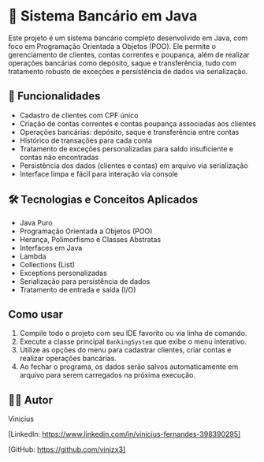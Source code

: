 # 🏦 Sistema Bancário em Java

Este projeto é um sistema bancário completo desenvolvido em Java, com foco em Programação Orientada a Objetos (POO). Ele permite o gerenciamento de clientes, contas correntes e poupança, além de realizar operações bancárias como depósito, saque e transferência, tudo com tratamento robusto de exceções e persistência de dados via serialização.

## 🚀 Funcionalidades

- Cadastro de clientes com CPF único
- Criação de contas correntes e contas poupança associadas aos clientes
- Operações bancárias: depósito, saque e transferência entre contas
- Histórico de transações para cada conta
- Tratamento de exceções personalizadas para saldo insuficiente e contas não encontradas
- Persistência dos dados (clientes e contas) em arquivo via serialização
- Interface limpa e fácil para interação via console

## 🛠️ Tecnologias e Conceitos Aplicados

- Java Puro
- Programação Orientada a Objetos (POO)
- Herança, Polimorfismo e Classes Abstratas
- Interfaces em Java
- Lambda
- Collections (List)
- Exceptions personalizadas
- Serialização para persistência de dados
- Tratamento de entrada e saída (I/O)

## Como usar

1. Compile todo o projeto com seu IDE favorito ou via linha de comando.
2. Execute a classe principal `BankingSystem` que exibe o menu interativo.
3. Utilize as opções do menu para cadastrar clientes, criar contas e realizar operações bancárias.
4. Ao fechar o programa, os dados serão salvos automaticamente em arquivo para serem carregados na próxima execução.

## 👨‍💻 Autor

Vinicius 

[LinkedIn: https://www.linkedin.com/in/vinicius-fernandes-398390295]

[GitHub: https://github.com/vinizx3]